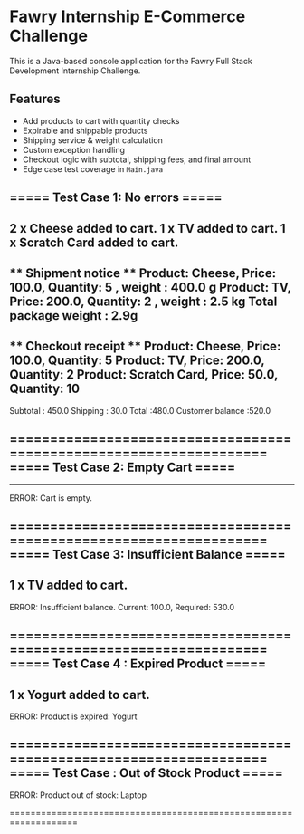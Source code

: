 # Fawry Internship E-Commerce Challenge

This is a Java-based console application for the Fawry Full Stack Development Internship Challenge.

## Features

- Add products to cart with quantity checks
- Expirable and shippable products
- Shipping service & weight calculation
- Custom exception handling
- Checkout logic with subtotal, shipping fees, and final amount
- Edge case test coverage in `Main.java`


===== Test Case 1: No errors =====
---------------------------------------------------
2 x Cheese added to cart.
1 x TV added to cart.
1 x Scratch Card added to cart.
---------------------------------------------------
** Shipment notice **
Product: Cheese, Price: 100.0, Quantity: 5 , weight : 400.0 g
Product: TV, Price: 200.0, Quantity: 2 , weight : 2.5 kg
Total package weight : 2.9g
-----------------------------------------------------
** Checkout receipt **
Product: Cheese, Price: 100.0, Quantity: 5
Product: TV, Price: 200.0, Quantity: 2
Product: Scratch Card, Price: 50.0, Quantity: 10
----------------------------------------------------------
Subtotal : 450.0
Shipping : 30.0
Total :480.0
Customer balance :520.0

===================================================================
===== Test Case 2: Empty Cart =====
---------------------------------------------------
---------------------------------------------------
ERROR: Cart is empty.

===================================================================
===== Test Case 3: Insufficient Balance =====
---------------------------------------------------
1 x TV added to cart.
---------------------------------------------------
ERROR: Insufficient balance. Current: 100.0, Required: 530.0

===================================================================
===== Test Case 4 : Expired Product =====
---------------------------------------------------
1 x Yogurt added to cart.
---------------------------------------------------
ERROR: Product is expired: Yogurt

===================================================================
===== Test Case : Out of Stock Product =====
---------------------------------------------------
ERROR: Product out of stock: Laptop

===================================================================
